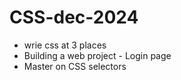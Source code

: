 # CSS-dec-2024

- wrie css at 3 places
- Building a web project - Login page
- Master on CSS selectors